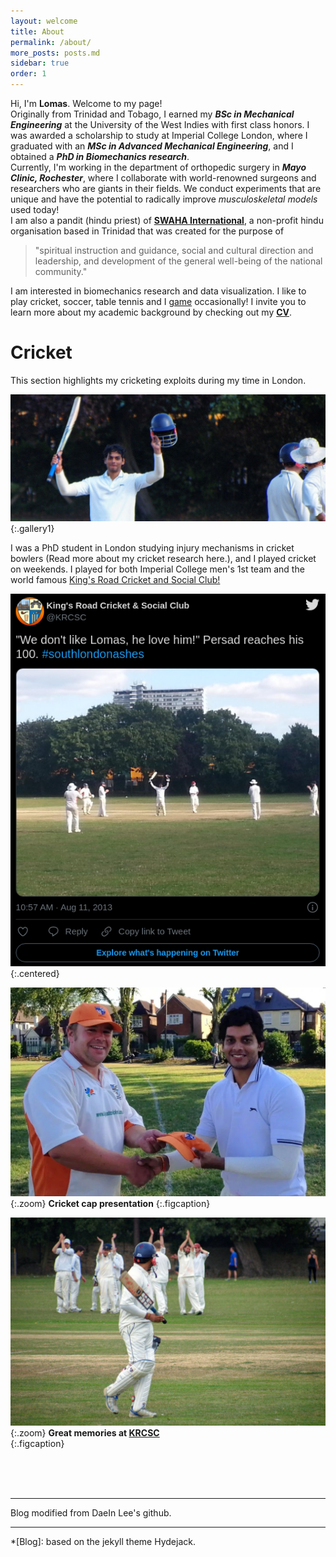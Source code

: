 ```yaml
---
layout: welcome
title: About
permalink: /about/
more_posts: posts.md
sidebar: true
order: 1
---
```


Hi, I'm **Lomas**. Welcome to my page!<br>
Originally from Trinidad and Tobago, I earned my ***BSc in Mechanical Engineering*** at the University of the West Indies with first class honors. I was awarded a scholarship to study at Imperial College London,  where I graduated  with  an ***MSc in Advanced Mechanical Engineering***, and I obtained a ***PhD in Biomechanics research***.<br>
Currently,  I'm  working  in the department of orthopedic surgery  in ***Mayo Clinic, Rochester***, where I collaborate with world-renowned surgeons and researchers who are giants in their fields. We conduct experiments that are unique and have the potential to radically improve *musculoskeletal models* used today! <br>
I am also a pandit (hindu priest) of [**SWAHA International**](https://www.swahainternational.org/about/), a non-profit hindu organisation based in Trinidad that was created for the purpose of

> "spiritual instruction and guidance, social and cultural direction and
> leadership, and development of the general well-being of the national
> community."

I am interested in  biomechanics research and data visualization. I like to play cricket, soccer, table tennis and I [game] occasionally! I invite you to learn more about my academic background by checking out my **[CV]**.




# Cricket
This section highlights my cricketing exploits during my time in London.

<!-- ![Full-width image](/assets/img/about/banner.jpg){:.lead width="800" height="100" loading="lazy"} -->
![Full-width image](/assets/img/about/banner.jpg){:.gallery1}


I was a PhD student in London studying injury mechanisms in cricket bowlers (Read more about my cricket research here.), and I played cricket on weekends. I played for both Imperial College men's 1st team and the world famous [King's Road Cricket and Social Club!](https://www.krcsc.co.uk/)


![Full-width image](/assets/img/about/lp1.png){:.centered}



<!--- ### <center> Cricket cap presentation </center> -->
 ![Half-width image](/assets/img/about/lomascap.jpg){:.zoom}
  **Cricket cap presentation**
 {:.figcaption}

<!--- ### <center>  Great memories at    <a href="https://www.krcsc.co.uk/first-day-lomas-clapped-pitch-hitting-96-kings-road-attck-rips-badgers/" style="text-align:center">KRCSC</a></center>   -->
 ![img](/assets/img/about/clap.jpg){:.zoom}
 **Great memories at [KRCSC](https://www.krcsc.co.uk/first-day-lomas-clapped-pitch-hitting-96-kings-road-attck-rips-badgers/)**    
 {:.figcaption}


 <!-- ![Half-width image](/assets/img/about/clap.webp){: width="400" height="50" style="border-radius:25px} -->

<br>
<br>
<br>

<!--author-->

<!--Links-->



***

Blog modified from DaeIn Lee's github.<br>


***


[game]: https://steamcommunity.com/profiles/76561198048234604
[CV]: /resume/

*[Blog]: based on the jekyll theme Hydejack.
